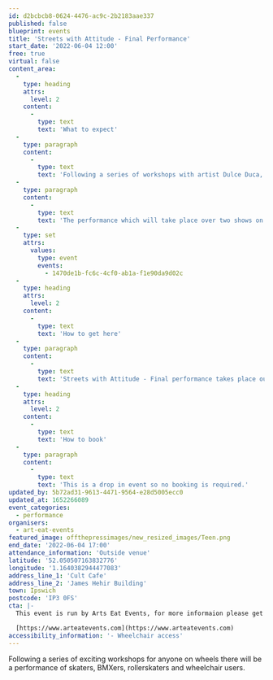 ```yaml
---
id: d2bcbcb8-0624-4476-ac9c-2b2183aae337
published: false
blueprint: events
title: 'Streets with Attitude - Final Performance'
start_date: '2022-06-04 12:00'
free: true
virtual: false
content_area:
  -
    type: heading
    attrs:
      level: 2
    content:
      -
        type: text
        text: 'What to expect'
  -
    type: paragraph
    content:
      -
        type: text
        text: 'Following a series of workshops with artist Dulce Duca, for anyone on wheels, join the participants for a collaborative street performance. '
  -
    type: paragraph
    content:
      -
        type: text
        text: 'The performance which will take place over two shows on Saturday 4th of June, between 12pm to 5pm. An unusual and unique public performance made by Ipswich for Ipswich, complimenting a fantastic full day programme presented by Cult Café.'
  -
    type: set
    attrs:
      values:
        type: event
        events:
          - 1470de1b-fc6c-4cf0-ab1a-f1e90da9d02c
  -
    type: heading
    attrs:
      level: 2
    content:
      -
        type: text
        text: 'How to get here'
  -
    type: paragraph
    content:
      -
        type: text
        text: 'Streets with Attitude - Final performance takes place outside the cult café at the James Hehir Building, IP3 0FS.'
  -
    type: heading
    attrs:
      level: 2
    content:
      -
        type: text
        text: 'How to book'
  -
    type: paragraph
    content:
      -
        type: text
        text: 'This is a drop in event so no booking is required.'
updated_by: 5b72ad31-9613-4471-9564-e28d5005ecc0
updated_at: 1652266089
event_categories:
  - performance
organisers:
  - art-eat-events
featured_image: offthepressimages/new_resized_images/Teen.png
end_date: '2022-06-04 17:00'
attendance_information: 'Outside venue'
latitude: '52.050507163832776'
longitude: '1.1640382944477083'
address_line_1: 'Cult Cafe'
address_line_2: 'James Hehir Building'
town: Ipswich
postcode: 'IP3 0FS'
cta: |-
  This event is run by Arts Eat Events, for more informaion please get in touch via:

  [https://www.arteatevents.com](https://www.arteatevents.com)
accessibility_information: '- Wheelchair access'
---
```

Following a series of exciting workshops for anyone on wheels there will be a performance of skaters, BMXers, rollerskaters and wheelchair users.